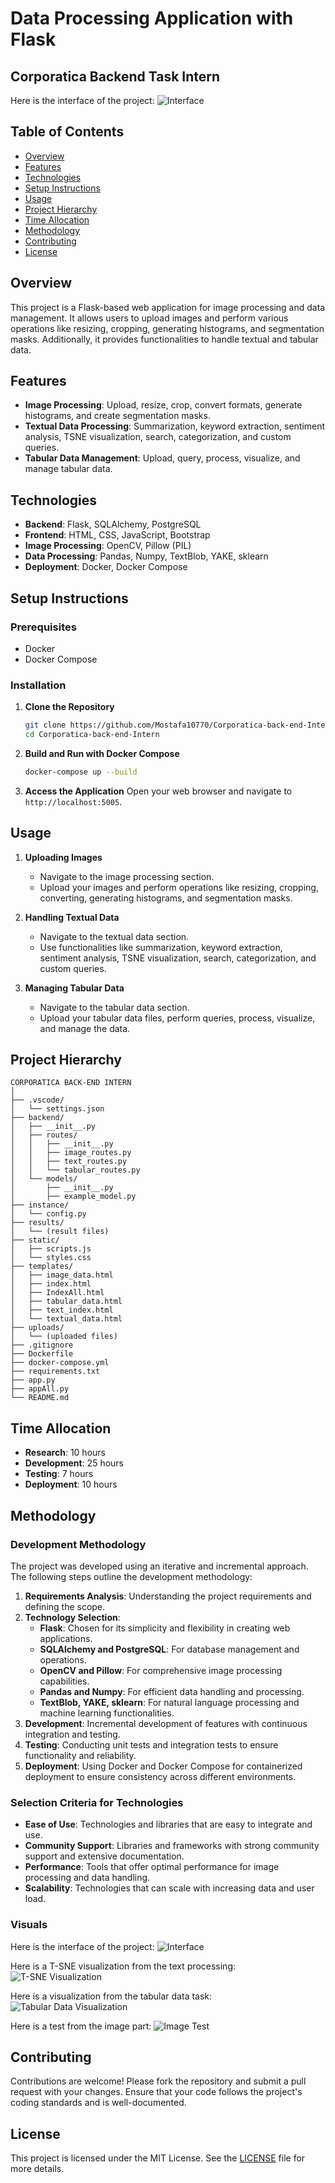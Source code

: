 # Data Processing Application with Flask
## Corporatica Backend Task Intern

Here is the interface of the project:
![Interface](https://github.com/user-attachments/assets/2debb49b-4506-4aee-a418-909fb89ad629)



## Table of Contents
- [Overview](#overview)
- [Features](#features)
- [Technologies](#technologies)
- [Setup Instructions](#setup-instructions)
- [Usage](#usage)
- [Project Hierarchy](#project-hierarchy)
- [Time Allocation](#time-allocation)
- [Methodology](#methodology)
- [Contributing](#contributing)
- [License](#license)

## Overview
This project is a Flask-based web application for image processing and data management. It allows users to upload images and perform various operations like resizing, cropping, generating histograms, and segmentation masks. Additionally, it provides functionalities to handle textual and tabular data.

## Features
- **Image Processing**: Upload, resize, crop, convert formats, generate histograms, and create segmentation masks.
- **Textual Data Processing**: Summarization, keyword extraction, sentiment analysis, TSNE visualization, search, categorization, and custom queries.
- **Tabular Data Management**: Upload, query, process, visualize, and manage tabular data.

## Technologies
- **Backend**: Flask, SQLAlchemy, PostgreSQL
- **Frontend**: HTML, CSS, JavaScript, Bootstrap
- **Image Processing**: OpenCV, Pillow (PIL)
- **Data Processing**: Pandas, Numpy, TextBlob, YAKE, sklearn
- **Deployment**: Docker, Docker Compose

## Setup Instructions

### Prerequisites
- Docker
- Docker Compose

### Installation
1. **Clone the Repository**
    ```sh
    git clone https://github.com/Mostafa10770/Corporatica-back-end-Intern.git
    cd Corporatica-back-end-Intern
    ```

2. **Build and Run with Docker Compose**
    ```sh
    docker-compose up --build
    ```

3. **Access the Application**
    Open your web browser and navigate to `http://localhost:5005`.

## Usage
1. **Uploading Images**
    - Navigate to the image processing section.
    - Upload your images and perform operations like resizing, cropping, converting, generating histograms, and segmentation masks.

2. **Handling Textual Data**
    - Navigate to the textual data section.
    - Use functionalities like summarization, keyword extraction, sentiment analysis, TSNE visualization, search, categorization, and custom queries.

3. **Managing Tabular Data**
    - Navigate to the tabular data section.
    - Upload your tabular data files, perform queries, process, visualize, and manage the data.

## Project Hierarchy

```
CORPORATICA BACK-END INTERN
│
├── .vscode/
│   └── settings.json
├── backend/
│   ├── __init__.py
│   ├── routes/
│   │   ├── __init__.py
│   │   ├── image_routes.py
│   │   ├── text_routes.py
│   │   └── tabular_routes.py
│   └── models/
│       ├── __init__.py
│       ├── example_model.py
├── instance/
│   └── config.py
├── results/
│   └── (result files)
├── static/
│   ├── scripts.js
│   └── styles.css
├── templates/
│   ├── image_data.html
│   ├── index.html
│   ├── IndexAll.html
│   ├── tabular_data.html
│   ├── text_index.html
│   └── textual_data.html
├── uploads/
│   └── (uploaded files)
├── .gitignore
├── Dockerfile
├── docker-compose.yml
├── requirements.txt
├── app.py
├── appAll.py
└── README.md
```

## Time Allocation
- **Research**: 10 hours
- **Development**: 25 hours
- **Testing**: 7 hours
- **Deployment**: 10 hours

## Methodology
### Development Methodology
The project was developed using an iterative and incremental approach. The following steps outline the development methodology:

1. **Requirements Analysis**: Understanding the project requirements and defining the scope.
2. **Technology Selection**: 
    - **Flask**: Chosen for its simplicity and flexibility in creating web applications.
    - **SQLAlchemy and PostgreSQL**: For database management and operations.
    - **OpenCV and Pillow**: For comprehensive image processing capabilities.
    - **Pandas and Numpy**: For efficient data handling and processing.
    - **TextBlob, YAKE, sklearn**: For natural language processing and machine learning functionalities.
3. **Development**: Incremental development of features with continuous integration and testing.
4. **Testing**: Conducting unit tests and integration tests to ensure functionality and reliability.
5. **Deployment**: Using Docker and Docker Compose for containerized deployment to ensure consistency across different environments.

### Selection Criteria for Technologies
- **Ease of Use**: Technologies and libraries that are easy to integrate and use.
- **Community Support**: Libraries and frameworks with strong community support and extensive documentation.
- **Performance**: Tools that offer optimal performance for image processing and data handling.
- **Scalability**: Technologies that can scale with increasing data and user load.

### Visuals

Here is the interface of the project:
![Interface](https://github.com/user-attachments/assets/2debb49b-4506-4aee-a418-909fb89ad629)

Here is a T-SNE visualization from the text processing:
![T-SNE Visualization](https://github.com/user-attachments/assets/130d55bc-a58c-4878-9bcd-a39d9f45a25a)

Here is a visualization from the tabular data task:
![Tabular Data Visualization](https://github.com/user-attachments/assets/dc7903c7-dcb7-4edd-af70-b3d3fe38871d)

Here is a test from the image part:
![Image Test](https://github.com/user-attachments/assets/5c991a50-f8b9-4814-bdf9-8c6ea3b8e501)

## Contributing
Contributions are welcome! Please fork the repository and submit a pull request with your changes. Ensure that your code follows the project's coding standards and is well-documented.

## License
This project is licensed under the MIT License. See the [LICENSE](LICENSE) file for more details.
